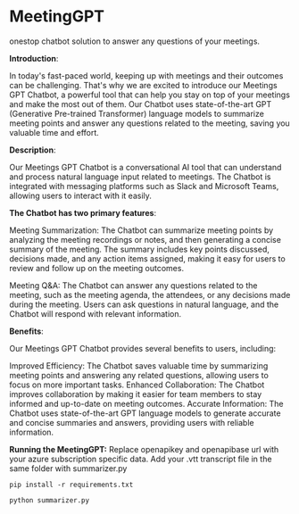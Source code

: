 # MeetingGPT
onestop chatbot solution to answer any questions of your meetings.

**Introduction**:

In today's fast-paced world, keeping up with meetings and their outcomes can be challenging. That's why we are excited to introduce our Meetings GPT Chatbot, a powerful tool that can help you stay on top of your meetings and make the most out of them. Our Chatbot uses state-of-the-art GPT (Generative Pre-trained Transformer) language models to summarize meeting points and answer any questions related to the meeting, saving you valuable time and effort.

**Description**:

Our Meetings GPT Chatbot is a conversational AI tool that can understand and process natural language input related to meetings. The Chatbot is integrated with messaging platforms such as Slack and Microsoft Teams, allowing users to interact with it easily.

**The Chatbot has two primary features**:

Meeting Summarization: The Chatbot can summarize meeting points by analyzing the meeting recordings or notes, and then generating a concise summary of the meeting. The summary includes key points discussed, decisions made, and any action items assigned, making it easy for users to review and follow up on the meeting outcomes.

Meeting Q&A: The Chatbot can answer any questions related to the meeting, such as the meeting agenda, the attendees, or any decisions made during the meeting. Users can ask questions in natural language, and the Chatbot will respond with relevant information.

**Benefits**:

Our Meetings GPT Chatbot provides several benefits to users, including:

Improved Efficiency: The Chatbot saves valuable time by summarizing meeting points and answering any related questions, allowing users to focus on more important tasks.
Enhanced Collaboration: The Chatbot improves collaboration by making it easier for team members to stay informed and up-to-date on meeting outcomes.
Accurate Information: The Chatbot uses state-of-the-art GPT language models to generate accurate and concise summaries and answers, providing users with reliable information.

**Running the MeetingGPT:**
Replace openapikey and openapibase url with your azure subscription specific data. Add your .vtt transcript file in the same folder with summarizer.py

`pip install -r requirements.txt`

`python summarizer.py`
